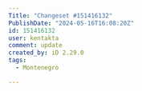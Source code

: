 ```yaml
---
Title: "Changeset #151416132"
PublishDate: "2024-05-16T16:08:20Z"
id: 151416132
user: kentakta
comment: update
created_by: iD 2.29.0
tags:
  - Montenegro

---
```

